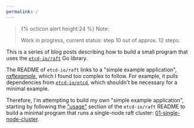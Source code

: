 ```yaml
---
permalink: /
---
```

> {% octicon alert height:24 %} Note:
> 
> Work in progress, current status: step 10 out of approx. 12 steps.

This is a series of blog posts describing how to build a small program that uses the [`etcd-io/raft`](https://github.com/etcd-io/raft) Go library.

The README of `etcd-io/raft` links to a "simple example application", [_raftexample_](https://github.com/etcd-io/etcd/tree/main/contrib/raftexample), which I found too complex to follow. For example, it pulls dependencies from [`etcd-io/etcd`](https://github.com/etcd-io/etcd), which shouldn't be necessary for a minimal example.

Therefore, I'm attempting to build my own "simple example application", starting by following the ["usage"](https://github.com/etcd-io/raft#usage) section of the `etcd-io/raft` README to build a minimal program that runs a single-node raft cluster: [01-single-node-cluster](01-single-node-cluster).